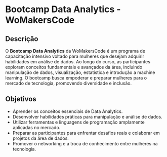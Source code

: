 # Bootcamp Data Analytics - WoMakersCode

## Descrição

O **Bootcamp Data Analytics** da WoMakersCode é um programa de capacitação intensivo voltado para mulheres que desejam adquirir habilidades em análise de dados. Ao longo do curso, as participantes exploram conceitos fundamentais e avançados da área, incluindo manipulação de dados, visualização, estatística e introdução a machine learning. O bootcamp busca empoderar e preparar mulheres para o mercado de tecnologia, promovendo diversidade e inclusão.

## Objetivos

- Aprender os conceitos essenciais de Data Analytics.
- Desenvolver habilidades práticas para manipulação e análise de dados.
- Utilizar ferramentas e linguagens de programação amplamente aplicadas no mercado.
- Preparar as participantes para enfrentar desafios reais e colaborar em projetos da área de dados.
- Promover o networking e a troca de conhecimento entre mulheres na tecnologia.


